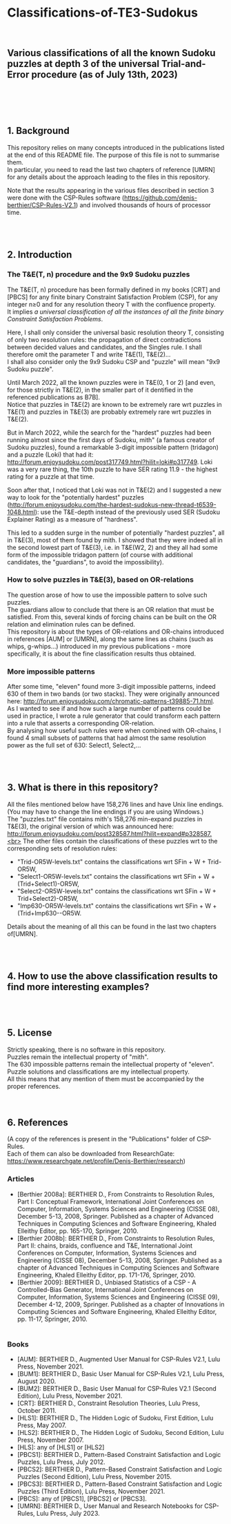 # Classifications-of-TE3-Sudokus<br><br>

## Various classifications of all the known Sudoku puzzles at depth 3 of the universal Trial-and-Error procedure (as of July 13th, 2023)<br><br>


<br><br>

## 1. Background
This repository relies on many concepts introduced in the publications listed at the end of this README file. The purpose of this file is not to summarise them.<br>
In particular, you need to read the last two chapters of reference [UMRN] for any details about the approach leading to the files in this repository.<br>

Note that the results appearing in the various files described in section 3 were done with the CSP-Rules software (https://github.com/denis-berthier/CSP-Rules-V2.1) and involved thousands of hours of processor time.

<br><br>


## 2. Introduction
### The T&E(T, n) procedure and the 9x9 Sudoku puzzles
The T&E(T, n) procedure has been formally defined in my books [CRT] and [PBCS] for any finite binary Constraint Satisfaction Problem (CSP), for any integer n≥0 and for any resolution theory T with the confluence property.<br>
It implies _a universal classification of all the instances of all the finite binary Constraint Satisfaction Problems_.<br>

Here, I shall only consider the universal basic resolution theory T, consisting of only two resolution rules: the propagation of direct contradictions between decided values and candidates, and the Singles rule. I shall therefore omit the parameter T and write T&E(1), T&E(2)...<br>
I shall also consider only the 9x9 Sudoku CSP and "puzzle" will mean "9x9 Sudoku puzzle".<br>

Until March 2022, all the known puzzles were in T&E(0, 1 or 2) [and even, for those strictly in T&E(2), in the smaller part of it dentified in the referenced publications as B7B].<br>
Notice that puzzles in T&E(2) are known to be extremely rare wrt puzzles in T&E(1) and puzzles in T&E(3) are probably extremely rare wrt puzzles in T&E(2).

But in March 2022, while the search for the "hardest" puzzles had been running almost since the first days of Sudoku, mith" (a famous creator of Sudoku puzzles), found a remarkable 3-digit impossible pattern (tridagon) and a puzzle (Loki) that had it: http://forum.enjoysudoku.com/post317749.html?hilit=loki#p317749. Loki was a very rare thing, the 10th puzzle to have SER rating 11.9 - the highest rating for a puzzle at that time.<br>

Soon after that, I noticed that Loki was not in T&E(2) and I suggested a new way to look for the "potentially hardest" puzzles (http://forum.enjoysudoku.com/the-hardest-sudokus-new-thread-t6539-1048.html): use the T&E-depth instead of  the previously used SER (Sudoku Explainer Rating) as a measure of "hardness".<br>

This led to a sudden surge in the number of potentially "hardest puzzles", all in T&E(3), most of them found by mith. I showed that they were indeed all in the second lowest part of T&E(3), i.e. in T&E(W2, 2) and they all had some form of the impossible tridagon pattern (of course with additional candidates, the "guardians", to avoid the impossibility).<br>


### How to solve puzzles in T&E(3), based on OR-relations
The question arose of how to use the impossible pattern to solve such puzzles.<br> 
The guardians allow to conclude that there is an OR relation that must be satisfied. From this, several kinds of forcing chains can be built on the OR relation and elimination rules can be defined.<br>
This repository is about the types of OR-relations and OR-chains introduced in references [AUM] or [UMRN], along the same lines as chains (such as whips, g-whips...) introduced in my previous publications - more specifically, it is about the fine classification results thus obtained.<br>

### More impossible patterns
After some time, "eleven" found more 3-digit impossible patterns, indeed 630 of them in two bands (or two stacks). They were originally announced here: http://forum.enjoysudoku.com/chromatic-patterns-t39885-71.html. <br>
As I wanted to see if and how such a large number of patterns could be used in practice, I wrote a rule generator that could transform each pattern into a rule that asserts a corresponding OR-relation.<br>
By analysing how useful such rules were when combined with OR-chains, I found 4 small subsets of patterns that had almost the same resolution power as the full set of 630: Select1, Select2,...<br>


<br><br>
## 3. What is there in this repository?
All the files mentioned below have 158,276 lines and have Unix line endings. (You may have to change the line endings if you are using Windows.)<br>
The "puzzles.txt" file contains mith's 158,276 min-expand puzzles in T&E(3), the original version of which was announced here: http://forum.enjoysudoku.com/post328587.html?hilit=expand#p328587.<br>
The other files contain the classifications of these puzzles wrt to the corresponding sets of resolution rules:
* "Trid-OR5W-levels.txt" contains  the classifications wrt SFin + W + Trid-OR5W, 
* "Select1-OR5W-levels.txt" contains  the classifications wrt SFin + W + (Trid+Select1)-OR5W, 
* "Select2-OR5W-levels.txt" contains  the classifications wrt SFin + W + Trid+Select2)-OR5W, 
* "Imp630-OR5W-levels.txt" contains  the classifications wrt SFin + W + (Trid+Imp630--OR5W.<br>

Details about the meaning of all this can be found in the last two chapters of[UMRN].


<br><br>



## 4. How to use the above classification results to find more interesting examples?


<br><br>


## 5. License
Strictly speaking, there is no software in this repository.<br>
Puzzles remain the intellectual property of "mith".<br>
The 630 impossible patterns remain the intellectual property of "eleven".<br>
Puzzle solutions and classifications are my intellectual property.<br>
All this means that any mention of them must be accompanied by the proper references.<br>
<br><br>

## 6. References<br>
(A copy of  the references is present in the "Publications" folder of CSP-Rules. <br>Each of them can also be downloaded from ResearchGate: https://www.researchgate.net/profile/Denis-Berthier/research)<br>
### Articles<br>
* [Berthier 2008a]: BERTHIER D., From Constraints to Resolution Rules, Part I: Conceptual Framework, International Joint Conferences on Computer, Information, Systems Sciences and Engineering (CISSE 08), December 5-13, 2008, Springer. Published as a chapter of Advanced Techniques in Computing Sciences and Software Engineering, Khaled Elleithy Editor, pp. 165-170, Springer, 2010.<br>
* [Berthier 2008b]: BERTHIER D., From Constraints to Resolution Rules, Part II: chains, braids, confluence and T&E, International Joint Conferences on Computer, Information, Systems Sciences and Engineering (CISSE 08), December 5-13, 2008, Springer. Published as a chapter of Advanced Techniques in Computing Sciences and Software Engineering, Khaled Elleithy Editor, pp. 171-176, Springer, 2010.<br>
* [Berthier 2009]: BERTHIER D., Unbiased Statistics of a CSP - A Controlled-Bias Generator, International Joint Conferences on Computer, Information, Systems Sciences and Engineering (CISSE 09), December 4-12, 2009, Springer. Published as a chapter of Innovations in Computing Sciences and Software Engineering, Khaled Elleithy Editor, pp. 11-17, Springer, 2010.<br><br>

### Books<br>
* [AUM]: BERTHIER D., Augmented User Manual for CSP-Rules V2.1, Lulu Press, November 2021.<br>
* [BUM1]: BERTHIER D., Basic User Manual for CSP-Rules V2.1, Lulu Press, August 2020.<br>
* [BUM2]: BERTHIER D., Basic User Manual for CSP-Rules V2.1 (Second Edition), Lulu Press, November 2021.<br>
* [CRT]: BERTHIER D., Constraint Resolution Theories, Lulu Press, October 2011.<br>
* [HLS1]: BERTHIER D., The Hidden Logic of Sudoku, First Edition, Lulu Press, May 2007.<br>
* [HLS2]: BERTHIER D., The Hidden Logic of Sudoku, Second Edition, Lulu Press, November 2007.<br>
* [HLS]: any of [HLS1] or [HLS2]<br>
* [PBCS1]: BERTHIER D., Pattern-Based Constraint Satisfaction and Logic Puzzles, Lulu Press, July 2012.<br>
* [PBCS2]: BERTHIER D., Pattern-Based Constraint Satisfaction and Logic Puzzles (Second Edition), Lulu Press, November 2015.<br>
* [PBCS3]: BERTHIER D., Pattern-Based Constraint Satisfaction and Logic Puzzles (Third Edition), Lulu Press, November 2021.<br>
* [PBCS]: any of [PBCS1], [PBCS2] or [PBCS3].<br>
* [UMRN]: BERTHIER D., User Manual and Research Notebooks for CSP-Rules, Lulu Press, July 2023.<br><br>


